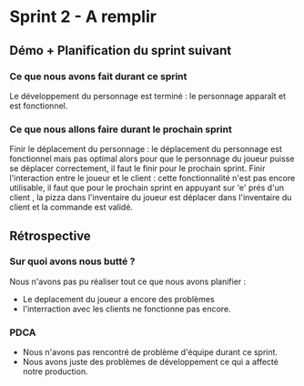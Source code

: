 # Sprint 2 - A remplir

## Démo + Planification du sprint suivant

### Ce que nous avons fait durant ce sprint
Le développement du personnage est terminé : le personnage apparaît et est fonctionnel.

### Ce que nous allons faire durant le prochain sprint
Finir le déplacement du personnage : le déplacement du personnage est fonctionnel mais pas optimal alors pour que le personnage du joueur puisse se déplacer correctement, il faut le finir pour le prochain sprint.
Finir l'interaction entre le joueur et le client : cette fonctionnalité n'est pas encore utilisable, il faut que pour le prochain sprint en appuyant sur 'e' prés d'un client , la pizza dans l'inventaire du joueur est déplacer dans l'inventaire du client et la commande est validé.

## Rétrospective

### Sur quoi avons nous butté ?
Nous n'avons pas pu réaliser tout ce que nous avons planifier : 
* Le deplacement du joueur a encore des problèmes
* l'interraction avec les clients ne fonctionne pas encore.

### PDCA
* Nous n'avons pas rencontré de problème d'équipe durant ce sprint.
* Nous avons juste des problèmes de développement ce qui a affecté notre production.
